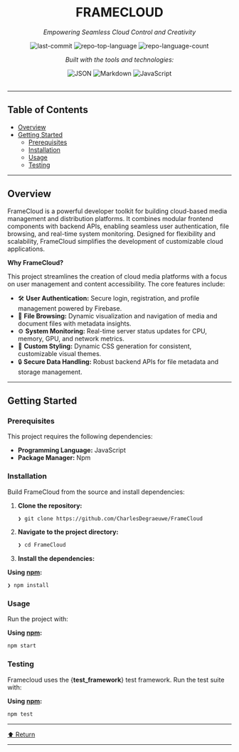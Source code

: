 <div id="top">

<!-- HEADER STYLE: CLASSIC -->
<div align="center">


# FRAMECLOUD

<em>Empowering Seamless Cloud Control and Creativity</em>

<!-- BADGES -->
<img src="https://img.shields.io/github/last-commit/CharlesDegraeuwe/FrameCloud?style=flat&logo=git&logoColor=white&color=0080ff" alt="last-commit">
<img src="https://img.shields.io/github/languages/top/CharlesDegraeuwe/FrameCloud?style=flat&color=0080ff" alt="repo-top-language">
<img src="https://img.shields.io/github/languages/count/CharlesDegraeuwe/FrameCloud?style=flat&color=0080ff" alt="repo-language-count">

<em>Built with the tools and technologies:</em>

<img src="https://img.shields.io/badge/JSON-000000.svg?style=flat&logo=JSON&logoColor=white" alt="JSON">
<img src="https://img.shields.io/badge/Markdown-000000.svg?style=flat&logo=Markdown&logoColor=white" alt="Markdown">
<img src="https://img.shields.io/badge/JavaScript-F7DF1E.svg?style=flat&logo=JavaScript&logoColor=black" alt="JavaScript">

</div>
<br>

---

## Table of Contents

- [Overview](#overview)
- [Getting Started](#getting-started)
    - [Prerequisites](#prerequisites)
    - [Installation](#installation)
    - [Usage](#usage)
    - [Testing](#testing)

---

## Overview

FrameCloud is a powerful developer toolkit for building cloud-based media management and distribution platforms. It combines modular frontend components with backend APIs, enabling seamless user authentication, file browsing, and real-time system monitoring. Designed for flexibility and scalability, FrameCloud simplifies the development of customizable cloud applications.

**Why FrameCloud?**

This project streamlines the creation of cloud media platforms with a focus on user management and content accessibility. The core features include:

- 🛠️ **User Authentication:** Secure login, registration, and profile management powered by Firebase.
- 📁 **File Browsing:** Dynamic visualization and navigation of media and document files with metadata insights.
- ⚙️ **System Monitoring:** Real-time server status updates for CPU, memory, GPU, and network metrics.
- 🎨 **Custom Styling:** Dynamic CSS generation for consistent, customizable visual themes.
- 🔒 **Secure Data Handling:** Robust backend APIs for file metadata and storage management.

---

## Getting Started

### Prerequisites

This project requires the following dependencies:

- **Programming Language:** JavaScript
- **Package Manager:** Npm

### Installation

Build FrameCloud from the source and install dependencies:

1. **Clone the repository:**

    ```sh
    ❯ git clone https://github.com/CharlesDegraeuwe/FrameCloud
    ```

2. **Navigate to the project directory:**

    ```sh
    ❯ cd FrameCloud
    ```

3. **Install the dependencies:**

**Using [npm](https://www.npmjs.com/):**

```sh
❯ npm install
```

### Usage

Run the project with:

**Using [npm](https://www.npmjs.com/):**

```sh
npm start
```

### Testing

Framecloud uses the {__test_framework__} test framework. Run the test suite with:

**Using [npm](https://www.npmjs.com/):**

```sh
npm test
```

---

<div align="left"><a href="#top">⬆ Return</a></div>

---
